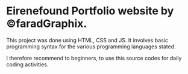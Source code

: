 # Eirenefound Portfolio website by ©faradGraphix.

This project was done using HTML, CSS and JS.
It involves basic programming syntax for the various programming
languages stated. 

I therefore recommend to beginners, to use this source codes
for daily coding activities. 
